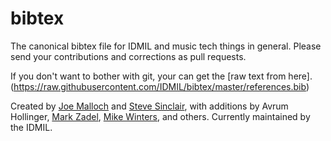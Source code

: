 bibtex
======

The canonical bibtex file for IDMIL and music tech things in general.  Please send your contributions and corrections as pull requests.  

If you don't want to bother with git, your can get the [raw text from here].(https://raw.githubusercontent.com/IDMIL/bibtex/master/references.bib)

Created by [Joe Malloch](https://github.com/malloch) and [Steve Sinclair](https://github.com/radarsat1), with additions by Avrum Hollinger, [Mark Zadel](https://github.com/mzadel), [Mike Winters](https://github.com/mikewinters), and others.  Currently maintained by the IDMIL.  
